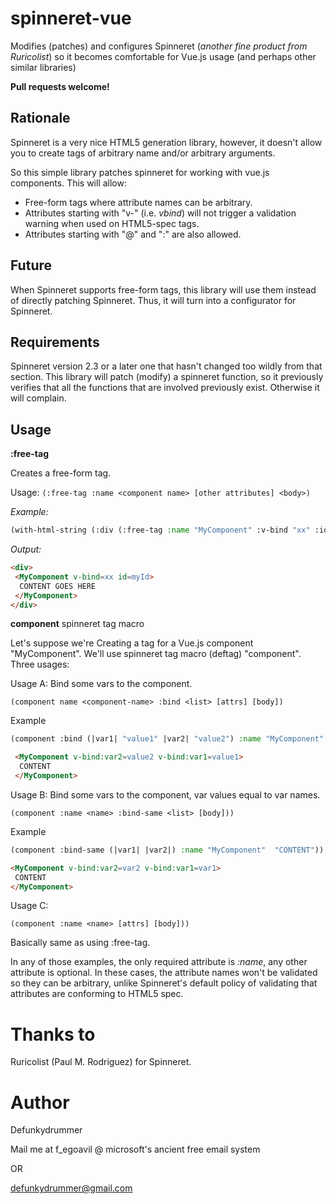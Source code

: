 # spinneret-vue

Modifies (patches) and configures Spinneret (*another fine product from Ruricolist*) so it becomes comfortable for Vue.js usage (and perhaps other similar libraries)

**Pull requests welcome!**

## Rationale

Spinneret is a very nice HTML5 generation library, however, it doesn't allow you to create tags of arbitrary name and/or arbitrary arguments. 

So this simple library patches spinneret for working with vue.js components. This will allow:

- Free-form tags where attribute names can be arbitrary.
- Attributes starting with "v-" (i.e. *vbind*) will not trigger a validation warning when used on HTML5-spec tags.
- Attributes starting with "@" and ":" are also allowed.

## Future

When Spinneret supports free-form tags, this library will use them instead of directly patching Spinneret. Thus, it will turn into a configurator for Spinneret.

## Requirements

Spinneret version 2.3 or a later one that hasn't changed too wildly from that section. This library will patch (modify) a spinneret function, so it previously verifies that all the functions that are involved previously exist. Otherwise it will complain. 

## Usage

**:free-tag**

Creates a free-form tag.

Usage: `(:free-tag :name <component name> [other attributes] <body>)`

*Example:*

```lisp
(with-html-string (:div (:free-tag :name "MyComponent" :v-bind "xx" :id "myId" "CONTENT GOES HERE")))
```

*Output:*

```html
<div>
 <MyComponent v-bind=xx id=myId>
  CONTENT GOES HERE
 </MyComponent>
</div>
```

**component** spinneret tag macro

Let's suppose we're Creating a tag for a Vue.js component "MyComponent".
We'll use spinneret tag macro (deftag) "component". Three usages:

Usage A: Bind some vars to the component.

`(component name <component-name> :bind <list> [attrs] [body])`

Example

```lisp
(component :bind (|var1| "value1" |var2| "value2") :name "MyComponent"  "CONTENT")
```

```html
 <MyComponent v-bind:var2=value2 v-bind:var1=value1>
  CONTENT
 </MyComponent>
```

Usage B: Bind some vars to the component, var values equal to var names.

`(component :name <name> :bind-same <list> [body]))`

Example

```lisp
(component :bind-same (|var1| |var2|) :name "MyComponent"  "CONTENT"))
```

```html
<MyComponent v-bind:var2=var2 v-bind:var1=var1>
 CONTENT
</MyComponent>
```

Usage C: 

`(component :name <name> [attrs] [body]))`

Basically same as using :free-tag.


In any of those examples, the only required attribute is *:name*, any other attribute is optional. In these cases, the attribute names won't be validated so they can be arbitrary, unlike Spinneret's default policy of validating that attributes are conforming to HTML5 spec.

# Thanks to

Ruricolist (Paul M. Rodriguez) for Spinneret.

# Author

Defunkydrummer

Mail me at f_egoavil @ microsoft's ancient free email system

OR 

defunkydrummer@gmail.com



